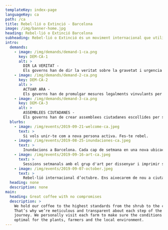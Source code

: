 ```yaml
---
templateKey: index-page
languageKey: ca
path: /ca
title: Rebel·lió o Extinció - Barcelona
image: /img/banner-home.jpg
heading: Rebel·lió o Extinció Barcelona
subheading: Rebel·lió o Extinció és un moviment internacional que utilitza la desobediència civil no-violenta en un intent de parar l’extinció massiva i minimitzar el risc de col·lapse social.
intro:
  demands:
    - image: /img/demands/demand-1-ca.png
      key: DEM-CA-1
      alt: >
        DIR LA VERITAT - 
        Els governs han de dir la veritat sobre la gravetat i urgencia climatica en que ens trobem, revertir les politiques inconsistents  treballar conjuntamant amb elm mitjians de comunicacio per comunicar-se amb la ciutadania.
    - image: /img/demands/demand-2-ca.png
      key: DEM-CA-2
      alt: >
        ACTUAR ARA - 
        Els governs han de promulgar mesures legalments vinvulants per reduir les emissions de gassos d'efece hivernacle a zero net abans de 2025 i limitar la perdua de biodiversitat.
    - image: /img/demands/demand-3-ca.png
      key: DEM-CA-3
      alt: >
        ASSEMBLEES CIUTADANES - 
        Els governs han de crear assemblees ciutadanes escollides per sorteig representatiu, assessorades per persones expertes, per centrar els governs en la presa de decisions sobre la crisi climatica i ecologica.
  blurbs:
    - image: /img/events/2019-09-21-welcome-ca.jpeg
      text: >
        Si vols unir-te com a nova persona activa. Fes-te rebel.
    - image: /img/events/2019-08-25-inundaciones-ca.jpeg
      text: >
        Inundacions a Barcelona. Cada cap de setmana en una nova ubicació de la ciutat.
    - image: /img/events/2019-09-16-art-ca.jpeg
      text: >
        Sessions setmanals amb el grup d'art per dissenyar i imprimir samarretes, pancartes, i molt més.
    - image: /img/events/2019-09-07-october.jpeg
      text: >
        Rebel·lió internacional d’octubre. Ens aixecarem de nou a ciutats, països i continents. Vine amb nosaltres a Madrid.
  heading: none
  description: none
main:
  heading: Great coffee with no compromises
  description: >
    We hold our coffee to the highest standards from the shrub to the cup.
    That’s why we’re meticulous and transparent about each step of the coffee’s
    journey. We personally visit each farm to make sure the conditions are
    optimal for the plants, farmers and the local environment.
---
```

